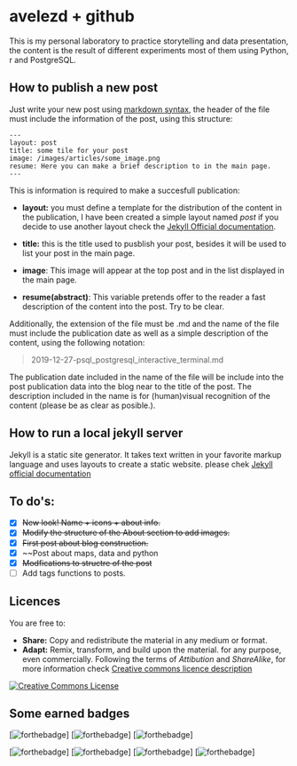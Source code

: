 # avelezd + github
This is my personal laboratory to practice storytelling and data presentation, the content is the result of different experiments most of them using Python, r and PostgreSQL.

## How to publish a new  post
Just write your new post using [markdown syntax](https://www.markdownguide.org/basic-syntax), the header of the file must include the information of the post, using this structure:

```
---
layout: post
title: some tile for your post
image: /images/articles/some_image.png
resume: Here you can make a brief description to in the main page.
---
```

This is information is required to make a succesfull publication:
- **layout:** you must define a template for the distribution of the content in the publication, I have been created a simple layout named *post* if you decide to use another layout check the [Jekyll Official documentation](https://jekyllrb.com/docs/layouts/).

- **title:** this is the title used to pusblish your post, besides it will be used to list your post in the main page.

- **image**: This image will appear at the top post and in the list displayed in the main page.

- **resume(abstract)**: This variable  pretends offer to the reader a fast description of the content   into the post. Try to be clear.

Additionally, the extension of the file must be .md and the name of the file must include the publication date as well as a simple description of the content, using the following notation:

> 2019-12-27-psql_postgresql_interactive_terminal.md

The publication date included in the name of the file will be include into the post publication data into the blog near to the title of the post.
The description included in the name is for (human)visual recognition of the content (please be as clear as posible.).

## How to run a local jekyll server
Jekyll is a static site generator. It takes text written in your favorite markup language and uses layouts to create a static website. please chek [Jekyll official documentation](https://jekyllrb.com/docs/usage/)


## To do's:
- [x] ~~New look! Name + icons + about info.~~
- [X] ~~Modify the structure of the About section to add images.~~
- [X] ~~First post about blog construction.~~
- [x] ~~Post about maps, data and python
- [x] ~~Modfications to structre of the post~~  
- [ ] Add tags functions to posts.

## Licences
You are free to:
- **Share:** Copy and redistribute the material in any medium or format.
- **Adapt:** Remix, transform, and build upon the material.
for any purpose, even commercially. Following the terms of *Attibution* and *ShareAlike*, for more information check [Creative commons licence description](https://creativecommons.org/licenses/by-sa/4.0/) 

<a rel="license" href="http://creativecommons.org/licenses/by-sa/4.0/"><img alt="Creative Commons License" style="border-width:0" src="https://i.creativecommons.org/l/by-sa/4.0/88x31.png" /></a>


## Some earned badges
[![forthebadge](https://forthebadge.com/images/badges/built-by-hipsters.svg)]
[![forthebadge](https://forthebadge.com/images/badges/made-with-out-pants.svg)]
[![forthebadge](https://forthebadge.com/images/badges/approved-by-george-costanza.svg)]


[![forthebadge](https://forthebadge.com/images/badges/60-percent-of-the-time-works-every-time.svg)]
[![forthebadge](https://forthebadge.com/images/badges/0-percent-optimized.svg)]
[![forthebadge](https://forthebadge.com/images/badges/powered-by-coffee.svg)]
[![forthebadge](https://forthebadge.com/images/badges/works-on-my-machine.svg)]

